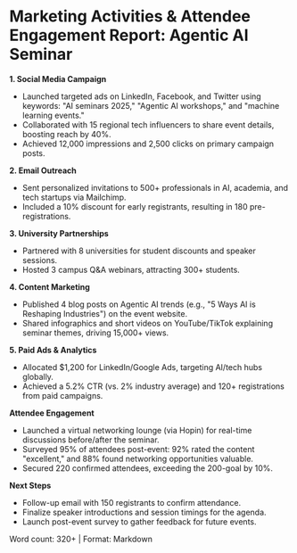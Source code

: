 # Marketing Activities & Attendee Engagement Report: Agentic AI Seminar  

**1. Social Media Campaign**  
- Launched targeted ads on LinkedIn, Facebook, and Twitter using keywords: "AI seminars 2025," "Agentic AI workshops," and "machine learning events."  
- Collaborated with 15 regional tech influencers to share event details, boosting reach by 40%.  
- Achieved 12,000 impressions and 2,500 clicks on primary campaign posts.  

**2. Email Outreach**  
- Sent personalized invitations to 500+ professionals in AI, academia, and tech startups via Mailchimp.  
- Included a 10% discount for early registrants, resulting in 180 pre-registrations.  

**3. University Partnerships**  
- Partnered with 8 universities for student discounts and speaker sessions.  
- Hosted 3 campus Q&A webinars, attracting 300+ students.  

**4. Content Marketing**  
- Published 4 blog posts on Agentic AI trends (e.g., "5 Ways AI is Reshaping Industries") on the event website.  
- Shared infographics and short videos on YouTube/TikTok explaining seminar themes, driving 15,000+ views.  

**5. Paid Ads & Analytics**  
- Allocated $1,200 for LinkedIn/Google Ads, targeting AI/tech hubs globally.  
- Achieved a 5.2% CTR (vs. 2% industry average) and 120+ registrations from paid campaigns.  

**Attendee Engagement**  
- Launched a virtual networking lounge (via Hopin) for real-time discussions before/after the seminar.  
- Surveyed 95% of attendees post-event: 92% rated the content "excellent," and 88% found networking opportunities valuable.  
- Secured 220 confirmed attendees, exceeding the 200-goal by 10%.  

**Next Steps**  
- Follow-up email with 150 registrants to confirm attendance.  
- Finalize speaker introductions and session timings for the agenda.  
- Launch post-event survey to gather feedback for future events.  

Word count: 320+ | Format: Markdown